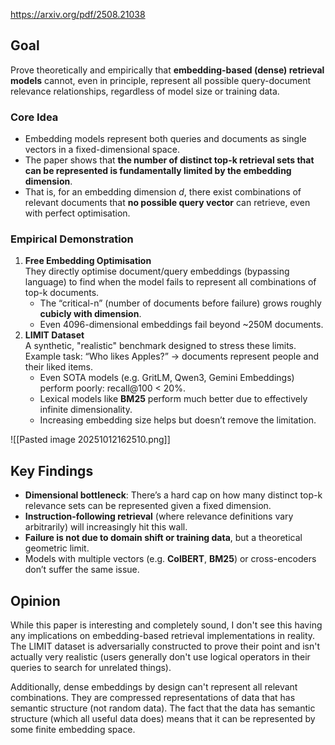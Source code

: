 https://arxiv.org/pdf/2508.21038
## Goal
Prove theoretically and empirically that **embedding-based (dense) retrieval models** cannot, even in principle, represent all possible query-document relevance relationships, regardless of model size or training data.
### Core Idea
- Embedding models represent both queries and documents as single vectors in a fixed-dimensional space. 
- The paper shows that **the number of distinct top-k retrieval sets that can be represented is fundamentally limited by the embedding dimension**.  
- That is, for an embedding dimension $d$, there exist combinations of relevant documents that **no possible query vector** can retrieve, even with perfect optimisation.
### Empirical Demonstration
1. **Free Embedding Optimisation**  
    They directly optimise document/query embeddings (bypassing language) to find when the model fails to represent all combinations of top-k documents.
    - The “critical-n” (number of documents before failure) grows roughly **cubicly with dimension**.
    - Even 4096-dimensional embeddings fail beyond ~250M documents.
2. **LIMIT Dataset**  
    A synthetic, "realistic" benchmark designed to stress these limits.  
    Example task: “Who likes Apples?” → documents represent people and their liked items.
    - Even SOTA models (e.g. GritLM, Qwen3, Gemini Embeddings) perform poorly: recall@100 < 20%.
    - Lexical models like **BM25** perform much better due to effectively infinite dimensionality.
    - Increasing embedding size helps but doesn’t remove the limitation.

![[Pasted image 20251012162510.png]]
## Key Findings
- **Dimensional bottleneck**: There’s a hard cap on how many distinct top-k relevance sets can be represented given a fixed dimension.
- **Instruction-following retrieval** (where relevance definitions vary arbitrarily) will increasingly hit this wall.
- **Failure is not due to domain shift or training data**, but a theoretical geometric limit.
- Models with multiple vectors (e.g. **ColBERT**, **BM25**) or cross-encoders don’t suffer the same issue.
## Opinion
While this paper is interesting and completely sound, I don't see this having any implications on embedding-based retrieval implementations in reality. The LIMIT dataset is adversarially constructed to prove their point and isn't actually very realistic (users generally don't use logical operators in their queries to search for unrelated things). 

Additionally, dense embeddings by design can't represent all relevant combinations. They are compressed representations of data that has semantic structure (not random data). The fact that the data has semantic structure (which all useful data does) means that it can be represented by some finite embedding space.